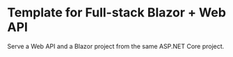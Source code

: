 # Template for Full-stack Blazor + Web API

Serve a Web API and a Blazor project from the same ASP.NET Core project.
